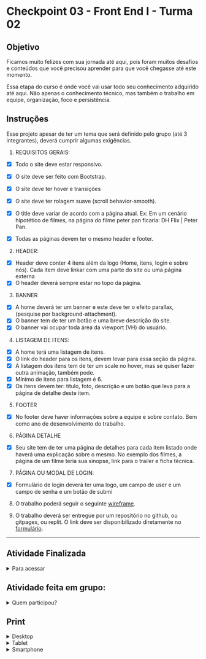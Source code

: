 <h1>Checkpoint 03 - Front End I - Turma 02</h1>

<h2>Objetivo</h2>

<p>Ficamos muito felizes com sua jornada até aqui, pois foram muitos desafios e conteúdos que você precisou aprender para que você chegasse até este momento.
</p>

<p>Essa etapa do curso é onde você vai usar todo seu conhecimento adquirido até aqui. Não apenas o conhecimento técnico, mas também o trabalho em equipe, organização, foco e persistência. </p>

<h2>Instruções</h2>

<p> Esse projeto apesar de ter um tema que será definido pelo grupo (até 3 integrantes), deverá cumprir algumas exigências.</p>

<div>

1. REQUISITOS GERAIS:

- [x] Todo o site deve estar responsivo.
- [x] O site deve ser feito com Bootstrap.
- [x] O site deve ter hover e transições
- [x] O site deve ter rolagem suave (scroll behavior-smooth).
- [x] O title deve variar de acordo com a página atual. Ex: Em um cenário hipotético de         filmes, na página do filme peter pan ficaria: DH Flix | Peter Pan.
- [x] Todas as páginas devem ter o mesmo header e footer.


2. HEADER:

- [x] Header deve conter 4 itens além da logo (Home, itens, login e sobre nós). Cada item deve linkar com uma parte do site ou uma página externa
- [x] O header deverá sempre estar no topo da página. 

3. BANNER

- [x] A home deverá ter um banner e este deve ter o efeito parallax, (pesquise por background-attachment).
- [x] O banner tem de ter um botão e uma breve descrição do site.
- [x] O banner vai ocupar toda área da viewport (VH) do usuário. 

4. LISTAGEM DE ITENS:
- [x] A home terá uma listagem de itens. 
- [x] O link do header para os itens, devem levar para essa seção da página.
- [x] A listagem dos itens tem de ter um scale no hover, mas se quiser fazer outra animação, também pode.
- [x] Mínimo de itens para listagem é 6.
- [x] Os itens devem ter: título, foto, descrição e um botão que leva para a página de detalhe deste item.

5. FOOTER

- [x] No footer deve haver informações sobre a equipe e sobre contato. Bem como ano de desenvolvimento do trabalho. 

6. PÁGINA DETALHE
- [X] Seu site tem de ter uma página de detalhes para cada item listado onde haverá uma explicação sobre o mesmo. No exemplo dos filmes, a página de um filme teria sua sinopse, link para o trailer e ficha técnica.

7. PÁGINA OU MODAL DE LOGIN:
- [X] Formulário de login deverá ter uma logo, um campo de user e um campo de senha e um botão de submi

8. O trabalho poderá seguir o seguinte <a href="https://www.figma.com/file/hSgsjjoM7Mc88WVtQ5i9QV/Checkpoint-3"> wireframe</a>.

9. O trabalho deverá ser entregue por um repositório no github, ou gitpages, ou replit. O link deve ser disponibilizado diretamente no <a href="https://docs.google.com/forms/d/e/1FAIpQLScYajDrRe_IrsjYvrJ6Bd4eahI3iMDEOH-knhq2C_DxKkuqhA/viewform"> formulário</a>.

</div>

---

<h2>Atividade Finalizada</h2>

<details>
  <summary> Para acessar</summary>
<p><a href="https://checkpoint3-frontend.gabazevdo.repl.co/pages/sobre.html" target="_blank">clique aqui </a></p>
</details>

<h2>Atividade feita em grupo:</h2>

<details>
  <summary>Quem participou?</summary>
Eu,
<a href="https://github.com">Victor Bianche</a>
e 
<a href="https://github.com/">Aluno 3</a>
</details>
  
<h2>Print</h2>

<details>
  <summary> Desktop </summary>
<h3> Home </h3>

![image](https://user-images.githubusercontent.com/16105546/145508481-9b7760b9-3f5c-4a0c-9249-0d2ca47206de.png)

<h3> Modal Login </h3>

![image](https://user-images.githubusercontent.com/16105546/145508514-5107b590-8999-497e-93c2-1a3d74343499.png)

<h3> Itens (filmes) </h3>

![image](https://user-images.githubusercontent.com/16105546/145508622-2361a822-0228-4f84-aa58-8581813051f5.png)
- - o botão 'ver mais' redireciona o filme escolhido para a página do Google Play Filmes.

<h3> Footer </h3>

![image](https://user-images.githubusercontent.com/16105546/145508794-03c509d3-60fb-45a5-9119-020b8a81a5ca.png)

<h3> Página Sobre </h3>

![image](https://user-images.githubusercontent.com/16105546/145508834-ccb2a131-d6b8-4c8a-bd39-721ddda49f9a.png)
 
![image](https://user-images.githubusercontent.com/16105546/145508851-22e300ff-9215-460b-84c9-99d9b6677af0.png)


</details>


<details>
  <summary> Tablet </summary>
  
  <h3> Home </h3>
  
  ![image](https://user-images.githubusercontent.com/16105546/145510819-82f21d94-72de-45fe-9258-1e47aa0ed316.png)

  <h3> Modal Login </h3>
  
  ![image](https://user-images.githubusercontent.com/16105546/145510870-8be113c1-7cd0-4515-a487-6b0a0b17e0c3.png)

  
  <h3> Cards </h3>
  
  ![image](https://user-images.githubusercontent.com/16105546/145510920-798c55b5-cdec-4f91-bddd-31a396a58ece.png)

  <h3> Sobre </h3>

  ![image](https://user-images.githubusercontent.com/16105546/145511013-dc6efe2e-78bf-4171-9176-89aa762db064.png)

  
</details>


<details>
  
  <summary> Smartphone </summary>
  
  <h3>Home</h3>
  
  ![image](https://user-images.githubusercontent.com/16105546/145511187-b3e44f1b-d41e-4581-a0bc-bb4ff454899c.png)

  <h3> Modal Login </h3>
  
  ![image](https://user-images.githubusercontent.com/16105546/145511228-220a272f-c954-40d5-8fef-65a2aa71651d.png)

  <h3> Cards </h3>
  
  ![image](https://user-images.githubusercontent.com/16105546/145511335-2355bf5f-520f-4a26-9d3a-49b5dd3b5c07.png)

  
  <h3>Footer</h3>

  ![image](https://user-images.githubusercontent.com/16105546/145511366-cb5e1557-3452-449e-a59d-c8d0f069c9a7.png)

  <h3> Sobre </h3>
  
  ![image](https://user-images.githubusercontent.com/16105546/145511421-ae72e046-6744-4368-8a47-45f7ef5d8a93.png)

  
  
</details>
  


